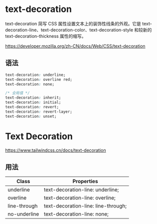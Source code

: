 # text-decoration

text-decoration 简写 CSS 属性设置文本上的装饰性线条的外观。它是 text-decoration-line、text-decoration-color、text-decoration-style 和较新的 text-decoration-thickness 属性的缩写。

<https://developer.mozilla.org/zh-CN/docs/Web/CSS/text-decoration>

## 语法

```css
text-decoration: underline;
text-decoration: overline red;
text-decoration: none;

/* 全局值 */
text-decoration: inherit;
text-decoration: initial;
text-decoration: revert;
text-decoration: revert-layer;
text-decoration: unset;
```

# Text Decoration

<https://www.tailwindcss.cn/docs/text-decoration>

## 用法

| Class        | Properties                          |
| ------------ | ----------------------------------- |
| underline    | text-decoration-line: underline;    |
| overline     | text-decoration-line: overline;     |
| line-through | text-decoration-line: line-through; |
| no-underline | text-decoration-line: none;         |
